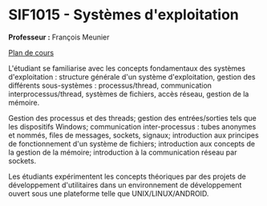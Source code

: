 # SIF1015 - Systèmes d'exploitation

**Professeur :** François Meunier

[Plan de cours](./plan_de_cours.pdf)

L'étudiant se familiarise avec les concepts fondamentaux des systèmes d'exploitation : structure générale
d'un système d'exploitation, gestion des différents sous-systèmes : processus/thread, communication interprocessus/thread, systèmes de fichiers, accès réseau, gestion de la mémoire.

Gestion des processus et des threads; gestion des entrées/sorties tels que les dispositifs Windows;
communication inter-processus : tubes anonymes et nommés, files de messages, sockets, signaux;
introduction aux principes de fonctionnement d'un système de fichiers; introduction aux concepts de la
gestion de la mémoire; introduction à la communication réseau par sockets.

Les étudiants expérimentent les concepts théoriques par des projets de développement d'utilitaires dans un
environnement de développement ouvert sous une plateforme telle que UNIX/LINUX/ANDROID.
